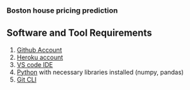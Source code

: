 ### Boston house pricing prediction

## Software and Tool Requirements

1. [Github Account](https://github.com)
2. [Heroku account](https://heorku.com)
3. [VS code IDE](https://code.visualstudio.com)
4. [Python](https://www.python.org) with necessary libraries installed (numpy, pandas)
5. [Git CLI](https://git-scm.com/)